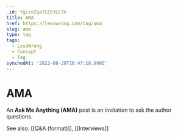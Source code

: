 ```yaml
---
_id: YgizoZqa7LEb3LEJn
title: AMA
href: https://lesswrong.com/tag/ama
slug: ama
type: tag
tags:
  - LessWrong
  - Concept
  - Tag
synchedAt: '2022-08-29T10:47:18.990Z'
---
```

# AMA

An **Ask Me Anything (AMA)** post is an invitation to ask the author questions. 

See also: [[Q&A (format)]], [[Interviews]]